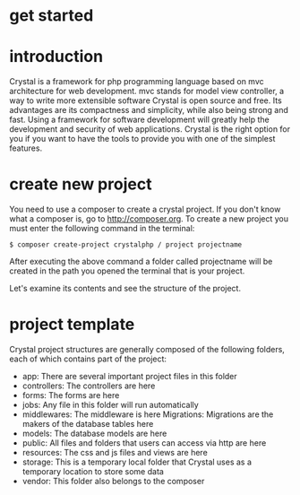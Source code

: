 # get started

# introduction
Crystal is a framework for php programming language based on mvc architecture for web development.
mvc stands for model view controller, a way to write more extensible software
Crystal is open source and free. Its advantages are its compactness and simplicity, while also being strong and fast. Using a framework for software development will greatly help the development and security of web applications.
Crystal is the right option for you if you want to have the tools to provide you with one of the simplest features.


# create new project
You need to use a composer to create a crystal project. If you don't know what a composer is, go to http://composer.org.
To create a new project you must enter the following command in the terminal:

`
$ composer create-project crystalphp / project projectname
`

After executing the above command a folder called projectname will be created in the path you opened the terminal that is your project.

Let's examine its contents and see the structure of the project.


# project template
Crystal project structures are generally composed of the following folders, each of which contains part of the project:
* app: There are several important project files in this folder
* controllers: The controllers are here
* forms: The forms are here
* jobs: Any file in this folder will run automatically
* middlewares: The middleware is here
Migrations: Migrations are the makers of the database tables here
* models: The database models are here
* public: All files and folders that users can access via http are here
* resources: The css and js files and views are here
* storage: This is a temporary local folder that Crystal uses as a temporary location to store some data
* vendor: This folder also belongs to the composer





